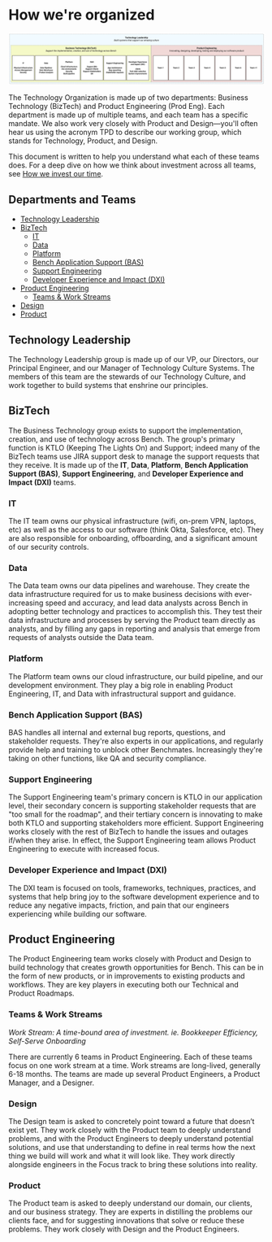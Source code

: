 # How we're organized

[![Overview of how the Technology Teams are organized](images/Technology-Team-Structure.jpg)](images/Technology-Team-Structure.jpg)

The Technology Organization is made up of two departments: Business Technology (BizTech) and Product Engineering (Prod Eng). Each department is made up of multiple teams, and each team has a specific mandate. We also work very closely with Product and Design—you'll often hear us using the acronym TPD to describe our working group, which stands for Technology, Product, and Design.

This document is written to help you understand what each of these teams does. For a deep dive on how we think about investment across all teams, see [How we invest our time](how-we-invest-our-time.md).

## Departments and Teams
- [Technology Leadership](#technology-leadership)
- [BizTech](#biztech)
  - [IT](#it)
  - [Data](#data)
  - [Platform](#platform)
  - [Bench Application Support (BAS)](#bench-application-support-bas)
  - [Support Engineering](#support-engineering)
  - [Developer Experience and Impact (DXI)](#developer-experience-and-impact-dxi)
- [Product Engineering](#product-engineering)
  - [Teams & Work Streams](#teams--work-streams)
- [Design](#design)
- [Product](#product)

## Technology Leadership

The Technology Leadership group is made up of our VP, our Directors, our Principal Engineer, and our Manager of Technology Culture Systems. The members of this team are the stewards of our Technology Culture, and work together to build systems that enshrine our principles.

## BizTech

The Business Technology group exists to support the implementation, creation, and use of technology across Bench. The group's primary function is KTLO (Keeping The Lights On) and Support; indeed many of the BizTech teams use JIRA support desk to manage the support requests that they receive. It is made up of the **IT**, **Data**, **Platform**, **Bench Application Support (BAS)**, **Support Engineering**, and **Developer Experience and Impact (DXI)** teams.

### IT

The IT team owns our physical infrastructure (wifi, on-prem VPN, laptops, etc) as well as the access to our software (think Okta, Salesforce, etc). They are also responsible for onboarding, offboarding, and a significant amount of our security controls.

### Data

The Data team owns our data pipelines and warehouse. They create the data infrastructure required for us to make business decisions with ever-increasing speed and accuracy, and lead data analysts across Bench in adopting better technology and practices to accomplish this. They test their data infrastructure and processes by serving the Product team directly as analysts, and by filling any gaps in reporting and analysis that emerge from requests of analysts outside the Data team.

### Platform

The Platform team owns our cloud infrastructure, our build pipeline, and our development environment. They play a big role in enabling Product Engineering, IT, and Data with infrastructural support and guidance. 

### Bench Application Support (BAS)

BAS handles all internal and external bug reports, questions, and stakeholder requests. They're also experts in our applications, and regularly provide help and training to unblock other Benchmates. Increasingly they're taking on other functions, like QA and security compliance.

### Support Engineering

The Support Engineering team's primary concern is KTLO in our application level, their secondary concern is supporting stakeholder requests that are "too small for the roadmap", and their tertiary concern is innovating to make both KTLO and supporting stakeholders more efficient. Support Engineering works closely with the rest of BizTech to handle the issues and outages if/when they arise. In effect, the Support Engineering team allows Product Engineering to execute with increased focus. 

### Developer Experience and Impact (DXI)

The DXI team is focused on tools, frameworks, techniques, practices, and systems that help bring joy to the software development experience and to reduce any negative impacts, friction, and pain that our engineers experiencing while building our software.

## Product Engineering

The Product Engineering team works closely with Product and Design to build technology that creates growth opportunities for Bench. This can be in the form of new products, or in improvements to existing products and workflows. They are key players in executing both our Technical and Product Roadmaps.

### Teams & Work Streams

_Work Stream: A time-bound area of investment. ie. Bookkeeper Efficiency, Self-Serve Onboarding_

There are currently 6 teams in Product Engineering. Each of these teams focus on one work stream at a time. Work streams are long-lived, generally 6-18 months. The teams are made up several Product Engineers, a Product Manager, and a Designer.

### Design

The Design team is asked to concretely point toward a future that doesn’t exist yet. They work closely with the Product team to deeply understand problems, and with the Product Engineers to deeply understand potential solutions, and use that understanding to define in real terms how the next thing we build will work and what it will look like. They work directly alongside engineers in the Focus track to bring these solutions into reality.

### Product

The Product team is asked to deeply understand our domain, our clients, and our business strategy. They are experts in distilling the problems our clients face, and for suggesting innovations that solve or reduce these problems. They work closely with Design and the Product Engineers.

